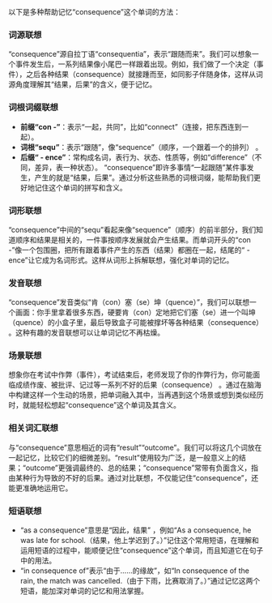 以下是多种帮助记忆“consequence”这个单词的方法：

### 词源联想
“consequence”源自拉丁语“consequentia”，表示“跟随而来”。我们可以想象一个事件发生后，一系列结果像小尾巴一样跟着出现。例如，我们做了一个决定（事件），之后各种结果（consequence）就接踵而至，如同影子伴随身体，这样从词源角度理解其“结果，后果”的含义，便于记忆。

### 词根词缀联想
 - **前缀“con -”**：表示“一起，共同”，比如“connect”（连接，把东西连到一起）。
 - **词根“sequ”**：表示“跟随”，像“sequence”（顺序，一个跟着一个的排列） 。
 - **后缀“ - ence”**：常构成名词，表行为、状态、性质等，例如“difference”（不同，差异，表一种状态）。
 “consequence”即许多事情“一起跟随”某件事发生，产生的就是“结果，后果”。通过分析这些熟悉的词根词缀，能帮助我们更好地记住这个单词的拼写和含义。

### 词形联想
“consequence”中间的“sequ”看起来像“sequence”（顺序）的前半部分，我们知道顺序和结果是相关的，一件事按顺序发展就会产生结果。而单词开头的“con -”像一个包围圈，把所有跟着事件产生的东西（结果）都圈在一起，结尾的“ - ence”让它成为名词形式。这样从词形上拆解联想，强化对单词的记忆。

### 发音联想
“consequence”发音类似“肯（con）塞（se）坤（quence）”，我们可以联想一个画面：你手里拿着很多东西，硬要肯（con）定地把它们塞（se）进一个叫坤（quence）的小盒子里，最后导致盒子可能被撑坏等各种结果（consequence） 。这种有趣的发音联想可以让单词记忆不再枯燥。

### 场景联想
想象你在考试中作弊（事件），考试结束后，老师发现了你的作弊行为，你可能面临成绩作废、被批评、记过等一系列不好的后果（consequence） 。通过在脑海中构建这样一个生动的场景，把单词融入其中，当再遇到这个场景或想到类似经历时，就能轻松想起“consequence”这个单词及其含义。

### 相关词汇联想
与“consequence”意思相近的词有“result”“outcome”。我们可以将这几个词放在一起记忆，比较它们的细微差别。“result”使用较为广泛，是一般意义上的结果；“outcome”更强调最终的、总的结果；“consequence”常带有负面含义，指由某种行为导致的不好的后果。通过对比联想，不仅能记住“consequence”，还能更准确地运用它。

### 短语联想
 - “as a consequence”意思是“因此，结果” ，例如“As a consequence, he was late for school.（结果，他上学迟到了。）”记住这个常用短语，在理解和运用短语的过程中，能顺便记住“consequence”这个单词，而且知道它在句子中的用法。
 - “in consequence of”表示“由于……的缘故”，如“In consequence of the rain, the match was cancelled.（由于下雨，比赛取消了。）”通过记忆这两个短语，能加深对单词的记忆和用法掌握。 